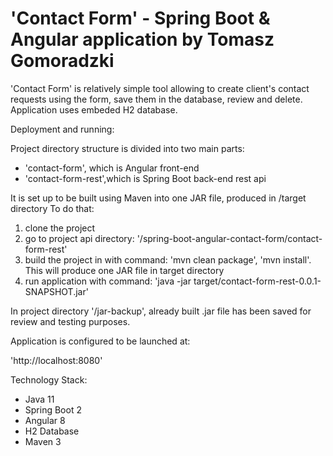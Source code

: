 # 'Contact Form' - Spring Boot & Angular application by Tomasz Gomoradzki

'Contact Form' is relatively simple tool allowing to create client's contact requests using the form, save them in the database,
 review and delete. Application uses embeded H2 database.


Deployment and running:

Project directory structure is divided into two main parts:

- 'contact-form', which is Angular front-end
- 'contact-form-rest',which is Spring Boot back-end rest api

It is set up to be built using Maven into one JAR file, produced in /target directory To do that:

1. clone the project
2. go to project api directory: '/spring-boot-angular-contact-form/contact-form-rest'
3. build the project in with command: 'mvn clean package', 'mvn install'. This will produce one JAR file in target directory
4. run application with command: 'java -jar target/contact-form-rest-0.0.1-SNAPSHOT.jar'

In project directory '/jar-backup', already built .jar file has been saved for review and testing purposes.

Application is configured to be launched at:

'http://localhost:8080'



Technology Stack:

- Java 11
- Spring Boot 2
- Angular 8
- H2 Database
- Maven 3